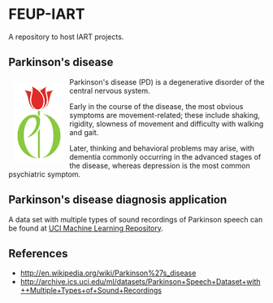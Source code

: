 # FEUP-IART

A repository to host IART projects.


## Parkinson's disease

<img src="res/pd-logo.jpg" align="left" width="100" style="margin: 10px;" >

Parkinson's disease (PD) is a degenerative disorder of the central nervous system.

Early in the course of the disease, the most obvious symptoms are movement-related; these include shaking, rigidity, slowness of movement and difficulty with walking and gait.

Later, thinking and behavioral problems may arise, with dementia commonly occurring in the advanced stages of the disease, whereas depression is the most common psychiatric symptom.


## Parkinson's disease diagnosis application

A data set with multiple types of sound recordings of Parkinson speech can be found at [UCI Machine Learning Repository][2].

## References

- http://en.wikipedia.org/wiki/Parkinson%27s_disease
- http://archive.ics.uci.edu/ml/datasets/Parkinson+Speech+Dataset+with++Multiple+Types+of+Sound+Recordings

[1]: http://en.wikipedia.org/wiki/Parkinson%27s_disease
[2]: http://archive.ics.uci.edu/ml/datasets/Parkinson+Speech+Dataset+with++Multiple+Types+of+Sound+Recordings
